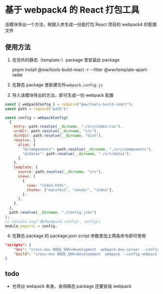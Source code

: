 # 基于 webpack4 的 React 打包工具

该模块导出一个方法，根据入参生成一份能打包 React 项目的 webpack4 的配置文件

## 使用方法

1. 在另外的静态（template-）package 里安装此 package

   pnpm install @ww/tools-build-react -r --filter @ww/template-apart-radar

2. 在静态 package 里新建文件`webpack.config.js`

3. 导入该模块导出的方法，即可生成一份 webpack 配置

```javascript
const { webpackConfig } = require("@ww/tools-build-react");
const path = require("path");

const config = webpackConfig(
  {
    entry: path.resolve(__dirname, "./src/index.tsx"),
    srcDir: path.resolve(__dirname, "src"),
    distDir: path.resolve(__dirname, "dist"),
    resolve: {
      alias: {
        "@/components": path.resolve(__dirname, "./src/components"),
        "@/datas": path.resolve(__dirname, "./src/datas"),
      },
    },
    template: {
      source: path.resolve(__dirname, "src"),
      views: [
        {
          view: "index.html",
          chunks: ["manifest", "vendor", "index"],
        },
      ],
    },
  },
  path.resolve(__dirname, "./config.json")
);
// console.log("最终webpack config", config);
module.exports = config;
```

4. 在静态 package 的 package.json script 参数里加上两条命令即可使用

```json
"scripts": {
    "dev": "cross-env NODE_ENV=development  webpack-dev-server --config webpack.config.js",
    "build": "cross-env NODE_ENV=development  webpack --config webpack.config.js"
}
```

## todo

- 也导出 webpack 本身。省得静态 package 还要安装 webpack
